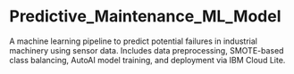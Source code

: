 # Predictive_Maintenance_ML_Model
A machine learning pipeline to predict potential failures in industrial machinery using sensor data. Includes data preprocessing, SMOTE-based class balancing, AutoAI model training, and deployment via IBM Cloud Lite.
